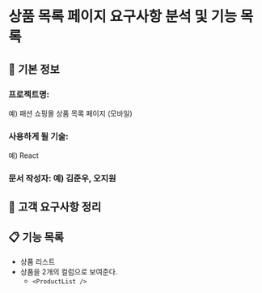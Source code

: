 # 상품 목록 페이지 요구사항 분석 및 기능 목록

## 📌 기본 정보
### 프로젝트명: 
예) 패션 쇼핑몰 상품 목록 페이지 (모바일)

### 사용하게 될 기술: 
예) React

### 문서 작성자: 예) 김준우, 오지원

## 📝 고객 요구사항 정리

## 📋 기능 목록
- 상품 리스트
- 상품을 2개의 컬럼으로 보여준다.
  - `<ProductList />`
